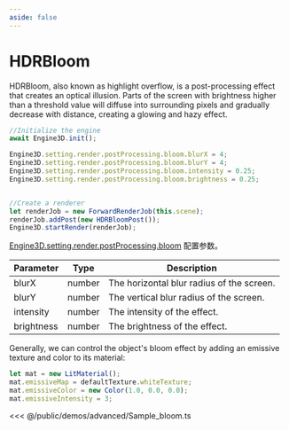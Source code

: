 ```yaml
---
aside: false
---
```

# HDRBloom
HDRBloom, also known as highlight overflow, is a post-processing effect that creates an optical illusion. Parts of the screen with brightness higher than a threshold value will diffuse into surrounding pixels and gradually decrease with distance, creating a glowing and hazy effect.
```ts
//Initialize the engine
await Engine3D.init();

Engine3D.setting.render.postProcessing.bloom.blurX = 4;
Engine3D.setting.render.postProcessing.bloom.blurY = 4;
Engine3D.setting.render.postProcessing.bloom.intensity = 0.25;
Engine3D.setting.render.postProcessing.bloom.brightness = 0.25;


//Create a renderer
let renderJob = new ForwardRenderJob(this.scene);
renderJob.addPost(new HDRBloomPost());
Engine3D.startRender(renderJob);
```

[Engine3D.setting.render.postProcessing.bloom](../../api/types/BloomSetting.md) 配置参数。

| Parameter | Type | Description |
| --- | --- | --- |
| blurX | number | The horizontal blur radius of the screen.|
| blurY | number |  The vertical blur radius of the screen.|
| intensity | number |  	The intensity of the effect.|
| brightness | number |  The brightness of the effect.|

Generally, we can control the object's bloom effect by adding an emissive texture and color to its material:
```ts
let mat = new LitMaterial();
mat.emissiveMap = defaultTexture.whiteTexture;
mat.emissiveColor = new Color(1.0, 0.0, 0.0);
mat.emissiveIntensity = 3;
```
<Demo src="/demos/advanced/Sample_bloom.ts"></Demo>

<<< @/public/demos/advanced/Sample_bloom.ts